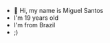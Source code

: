 - 👋 Hi, my name is Miguel Santos
- I'm 19 years old
- I'm from Brazil
- ;)
  

<!---
MiguelMfs/MiguelMfs is a ✨ special ✨ repository because its `README.md` (this file) appears on your GitHub profile.
You can click the Preview link to take a look at your changes.
--->
